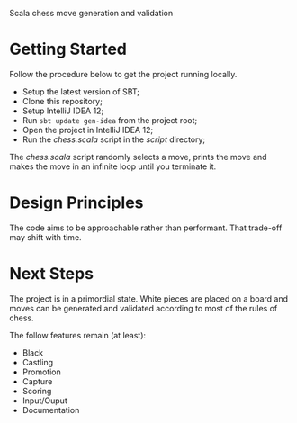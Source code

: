 Scala chess move generation and validation

Getting Started
===============

Follow the procedure below to get the project running locally.

* Setup the latest version of SBT;
* Clone this repository;
* Setup IntelliJ IDEA 12;
* Run `sbt update gen-idea` from the project root;
* Open the project in IntelliJ IDEA 12;
* Run the *chess.scala* script in the *script* directory; 

The *chess.scala* script randomly selects a move, prints the move and makes the move in an infinite loop until you terminate it.

Design Principles
=================

The code aims to be approachable rather than performant. That trade-off may shift with time.

Next Steps
==========

The project is in a primordial state. White pieces are placed on a board and moves can be generated and validated according to most of the rules of chess. 

The follow features remain (at least):

* Black
* Castling
* Promotion
* Capture
* Scoring
* Input/Ouput
* Documentation
